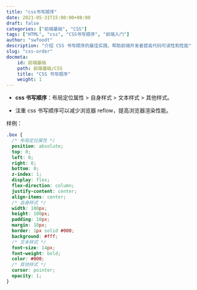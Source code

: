 ```yaml
---
title: "css书写顺序"
date: 2021-05-31T15:00:00+08:00
draft: false
categories: ["前端基础", "CSS"]
tags: ["HTML", "css", "CSS书写顺序", "前端入门"]
author: "swfoodt"
description: "介绍 CSS 书写顺序的最佳实践，帮助前端开发者提高代码可读性和性能"
slug: "css-order"
docmeta:
    id: 前端基础
    path: 前端基础/CSS
    title: "CSS 书写顺序"
    weight: 1
---
```


- **css 书写顺序**：布局定位属性 > 自身样式 > 文本样式 > 其他样式。

- 注重 css 书写顺序可以减少浏览器 reflow，提高浏览器渲染性能。

样例：

```css
.box {
  /* 布局定位属性 */
  position: absolute;
  top: 0;
  left: 0;
  right: 0;
  bottom: 0;
  z-index: 1;
  display: flex;
  flex-direction: column;
  justify-content: center;
  align-items: center;
  /* 自身样式 */
  width: 100px;
  height: 100px;
  padding: 10px;
  margin: 10px;
  border: 1px solid #000;
  background: #fff;
  /* 文本样式 */
  font-size: 14px;
  font-weight: bold;
  color: #000;
  /* 其他样式 */
  cursor: pointer;
  opacity: 1;
}
```

<!-- - css 是层叠样式表，用来控制网页的样式，比如字体大小、颜色、背景颜色、边框、位置等等。

- css 由选择器和声明组成，选择器用来选中 html 中的元素，声明用来设置元素的样式。

### css 引入方式

- css 有三种引入方式，分别是内联、内部和外部。

### css 选择器

- css 选择器有很多种，比如元素选择器、类选择器、id 选择器、通配符选择器、后代选择器、子选择器、相邻兄弟选择器、通用兄弟选择器等等。

- css 选择器的优先级是由权重和顺序决定的，权重是由选择器的类型决定的，顺序是由选择器的位置决定的。权重从高到低依次是：内联样式 > id 选择器 > 类选择器 > 标签选择器 > 通配符选择器。

- css 选择器的优先级可以通过 !important 来提高。

### css 常用属性

- css 常用属性有 字体属性、文本属性、背景属性、边框属性、盒模型属性、定位属性、浮动属性、列表属性、表格属性、动画属性等等。

### css 常用单位

- css 常用单位有 px、em、rem、%、vh、vw、vmin、vmax、ex、ch、cm、mm、in、pt、pc 等等。

### css 常用布局方式

- css 常用布局方式有 float 布局、flex 布局、grid 布局、table 布局、position 布局等等。

### css 常用动画方式

- css 常用动画方式有 transition、animation 等等。 -->
